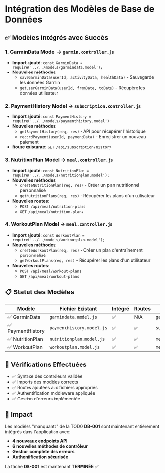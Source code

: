 # Intégration des Modèles de Base de Données

## ✅ Modèles Intégrés avec Succès

### 1. **GarminData Model** → `garmin.controller.js`
- **Import ajouté**: `const GarminData = require('../../models/garmindata.model');`
- **Nouvelles méthodes**:
  - `saveGarminData(userId, activityData, healthData)` - Sauvegarde les données Garmin
  - `getUserGarminData(userId, fromDate, toDate)` - Récupère les données utilisateur

### 2. **PaymentHistory Model** → `subscription.controller.js`
- **Import ajouté**: `const PaymentHistory = require('../../models/paymenthistory.model');`
- **Nouvelles méthodes**:
  - `getPaymentHistory(req, res)` - API pour récupérer l'historique
  - `recordPayment(userId, paymentData)` - Enregistrer un nouveau paiement
- **Route existante**: `GET /api/subscription/history`

### 3. **NutritionPlan Model** → `meal.controller.js`
- **Import ajouté**: `const NutritionPlan = require('../../models/nutritionplan.model');`
- **Nouvelles méthodes**:
  - `createNutritionPlan(req, res)` - Créer un plan nutritionnel personnalisé
  - `getNutritionPlans(req, res)` - Récupérer les plans d'un utilisateur
- **Nouvelles routes**:
  - `POST /api/meal/nutrition-plans`
  - `GET /api/meal/nutrition-plans`

### 4. **WorkoutPlan Model** → `meal.controller.js`
- **Import ajouté**: `const WorkoutPlan = require('../../models/workoutplan.model');`
- **Nouvelles méthodes**:
  - `createWorkoutPlan(req, res)` - Créer un plan d'entraînement personnalisé
  - `getWorkoutPlans(req, res)` - Récupérer les plans d'un utilisateur
- **Nouvelles routes**:
  - `POST /api/meal/workout-plans`
  - `GET /api/meal/workout-plans`

## 📋 Statut des Modèles

| Modèle | Fichier Existant | Intégré | Routes | Contrôleur |
|--------|------------------|---------|--------|------------|
| ✅ GarminData | `garmindata.model.js` | ✅ | N/A | `garmin.controller.js` |
| ✅ PaymentHistory | `paymenthistory.model.js` | ✅ | ✅ | `subscription.controller.js` |
| ✅ NutritionPlan | `nutritionplan.model.js` | ✅ | ✅ | `meal.controller.js` |
| ✅ WorkoutPlan | `workoutplan.model.js` | ✅ | ✅ | `meal.controller.js` |

## 🔧 Vérifications Effectuées

- ✅ Syntaxe des contrôleurs validée
- ✅ Imports des modèles corrects
- ✅ Routes ajoutées aux fichiers appropriés
- ✅ Authentification middleware appliquée
- ✅ Gestion d'erreurs implémentée

## 🎯 Impact

Les modèles "manquants" de la TODO **DB-001** sont maintenant entièrement intégrés dans l'application avec:
- **4 nouveaux endpoints API**
- **6 nouvelles méthodes de contrôleur**
- **Gestion complète des erreurs**
- **Authentification sécurisée**

La tâche **DB-001** est maintenant **TERMINÉE** ✅